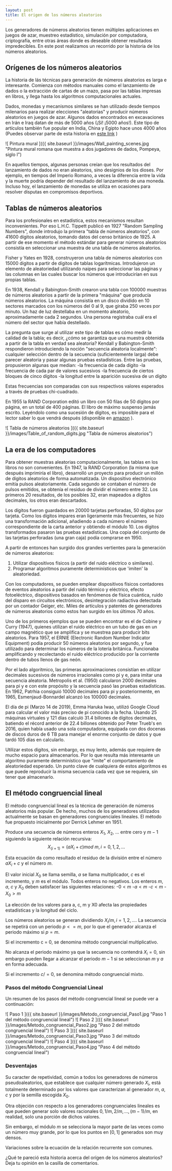 ```yaml
---
layout: post
title: El origen de los números aleatorios 
---
```


Los generadores de números aleatorios tienen múltiples aplicaciones en juegos de azar, muestreo estadístico, simulación por computadora, criptografía, entre otras áreas donde es deseable obtener resultados impredecibles. En este post realizamos un recorrido por la historia de los números aleatorios. 

## Orígenes de los números aleatorios

La historia de lás técnicas para generación de números aleatorios es larga e interesante. Comienza con métodos manuales como el lanzamiento de dados o la extracción de cartas de un mazo, pasa por las tablas impresas en libros, y llega hasta los algoritmos computacionales actuales.

Dados, monedas y mecanismos similares se han utilizado desde tiempos milenarios para realizar elecciones "aleatorias" y producir números aleatorios en juegos de azar. Algunos dados encontrados en excavaciones en Irán e Iraq datan de más de 5000 años (¡Sí! ¡5000 años!). Este tipo de artículos también fue popular en India, China y Egipto hace unos 4000 años (Puedes observar parte de esta historia en [este link](https://en.wikipedia.org/wiki/Dice) )

![ Pintura mural ]({{ site.baseurl }}/images/Wall_painting_scenes.jpg "Pintura mural romana que muestra a dos jugadores de dados, Pompeya, siglo I")

En aquellos tiempos, algunas personas creían que los resultados del lanzamiento de dados no eran aleatorios, sino designios de los dioses. Por ejemplo, en tiempos del Imperio Romano, a veces la diferencia entre la vida y la muerte podría depender del resultado del lanzamiento de una moneda. Incluso hoy, el lanzamiento de monedas se utiliza en ocasiones para resolver disputas en compromisos deportivos.

## Tablas de números aleatorios

Para los profesionales en estadística, estos mecanismos resultan inconvenientes. Por eso L.H.C. Tippett publicó en 1927 "Random Sampling Numbers", donde introdujo la primera "tabla de números aleatorios", con 41600 dígitos aleatorios, tomando datos del censo británico de 1925. A partir de ese momento el método estándar para generar números aleatorios consistía en seleccionar una muestra de una tabla de números aleatorios.

Fisher y Yates en 1928, construyeron una tabla de números aleatorios con 15000 digitos a partir de dígitos de tablas logarítmicas. Introdujeron un elemento de aleatoriedad utilizando naipes para seleccionar las páginas y las columnas en las cuales buscar los números que introducirían en sus propias tablas.

En 1938, Kendall y Babington-Smith crearon una tabla con 100000 muestras de números aleatorios a partir de la primera "máquina" que producía números aleatorios. La máquina consistía en un disco dividido en 10 sectores marcados con los números del 0 al 9, que giraba 250 veces por minuto. Un haz de luz destellaba en un momento aleatorio, aproximadamente cada 2 segundos. Una persona registraba cuál era el número del sector que había destellado.

La pregunta que surge al utilizar este tipo de tablas es cómo medir la calidad de la tabla; es decir, ¿cómo se garantiza que una muestra obtenida a partir de la tabla en verdad sea aleatoria? Kendall y Babington-Smith respondieron introduciendo la noción "secuencia aleatoria localmente": cualquier selección dentro de la secuencia (suficientemente larga) debe parecer aleatoria y pasar algunas pruebas estadísticas. Entre las pruebas, propusieron algunas que median:
-la frecuencia de cada dígito
-la frecuencia de cada par de valores sucesivos
-la frecuencia de ciertos bloques de cinco dígitos
-la longitud entre la aparición sucesiva de un dígito

Estas frecuencias son comparadas con sus respectivos valores esperados a través de pruebas chi-cuadrado. 

En 1955 la RAND Corporation editó un libro con 50 filas de 50 dígitos por página, en un total de 400 páginas. El libro de máximo suspenso jamás escrito. Leyéndolo como una sucesión de dígitos, es imposible para el lector saber lo que vendrá después (disponible en [amazon](https://www.amazon.com/-/es/RAND-Corporation/dp/0833030477/ref=sr_1_1?__mk_es_US=%C3%85M%C3%85%C5%BD%C3%95%C3%91&dchild=1&keywords=Million+Random+Digits+With+100%2C+000+Normal+Deviates&qid=1600380410&sr=8-1) ).

![ Tabla de números aleatorios ]({{ site.baseurl }}/images/Table_of_random_digits.jpg "Tabla de números aleatorios")

## La era de los computadores

Para obtener muestras aleatorias computacionalmente, las tablas en los libros no son convenientes. En 1947, la RAND Corporation (la misma que después imprimiría el libro), desarrolló un proyecto para producir un millón de dígitos aleatorios de forma automatizada. Un dispositivo electrónico emitía pulsos aleatoriamente. Cada segundo se contaban el número de pulsos emitidos, se obtenía el residuo de dividir el número entre 32. Los primeros 20 resultados, de los posibles 32, eran mapeados a dígitos decimales, los otros eran descartados. 

Los dígitos fueron guardados en 20000 tarjetas perforadas, 50 dígitos por tarjeta. Como los dígitos impares eran ligeramente más frecuentes, se hizo una transformación adicional, añadiendo a cada número el número correspondiente de la carta anterior y obtiendo el módulo 10. Los dígitos transformados pasaron las pruebas estadísticas. Una copia del conjunto de las tarjetas perforadas (una gran caja) podía comprarse en 1950.

A partir de entonces han surgido dos grandes vertientes para la generación de números aleatorios:
1. Utilizar dispositivos físicos (a partir del ruido eléctrico o similares).
2. Programar algoritmos puramente determinísticos que 'imiten' la aleatoriedad.

Con los computadores, se pueden emplear dispositivos físicos contadores de eventos aleatorios a partir del ruido térmico y eléctrico, efecto fotoeléctrico, dispositivos basados en fenómenos de física cuántica, ruido del disparo en circuitos electrónicos, desintegración radiactiva detectada por un contador Geiger, etc. Miles de artículos y patentes de generadores de números aleatorios como estos han surgido en los últimos 70 años.

Uno de los primeros ejemplos que se pueden encontrar es el de Cobine y Curry (1947), quienes utilizan el ruido eléctrico en un tubo de gas en un campo magnético que se amplifica y se muestrea para producir bits aleatorios. Para 1957, el ERNIE (Electronic Random Number Indicator Equipment) podía producir 50 números aleatorios por segundo, y fue utilizado para determinar los números de la lotería británica. Funcionaba amplificando y recolectando el ruido eléctrico producido por la corriente dentro de tubos llenos de gas neón.

Por el lado algoritmico, las primeras aproximaciones consistían en utilizar decimales sucesivos de números irracionales como pi y e, para imitar una secuencia aleatoria. Metropolis et al. (1950) calcularon 2000 decimales para pi y e con este propósito y la secuencia pasó las pruebas estadísticas. En 1962, Patrhia consiguió 10000 decimales para pi y posteriormente, en 1965, Esmenjaud-Bonnardel alcanzó los 100000 decimales. 

El día de pi (Marzo 14 de 2019), Emma Haruka Iwao, utilizó Google Cloud para calcular el valor más preciso de pi conocido a la fecha. Usando 25 máquinas virtuales y 121 días calculó 31.4 billones de dígitos decimales, batiendo el récord anterior de 22.4 billones obtenido por Peter Trueb's en 2016, quien había usado una sola computadora, equipada con dos docenas de discos duros de 6 TB para manejar el enorme conjunto de datos y que tardó 105 días en calcularlo.

Utilizar estos dígitos, sin embargo, es muy lento, además que requiere de mucho espacio para almacenarlos. Por lo que resulta más interesante un algoritmo puramente determinístico que "imite" el comportamiento de aleatoriedad esperado. Un punto clave  de cualquiera de estos algoritmos es que puede reproducir la misma secuencia cada vez que se requiera, sin tener que almacenarlo. 

## El método congruencial lineal 

El método congruencial lineal es la técnica de generación de números aleatorios más popular. De hecho, muchos de los generadores utilizados actualmente se basan en generadores congruenciales lineales. El método fue propuesto inicialmente por Derrick Lehmer en 1951.

Produce una secuencia de números enteros $X_1$, $X_2$, ... entre cero y $m-1$ siguiendo la siguiente relación recursiva:
$$X_(i+1)=(aX_i+ c) mod ~ m, i=0,1,2,...$$

Esta ecuación da como resultado el residuo de la división entre el número $aX_i + c$ y el número $m$.

El valor inicial $X_0$ se llama semilla, $a$ se llama multiplicador, $c$ es el incremento, y $m$ es el módulo. Todos enteros no negativos. Los enteros $m$, $a$, $c$ y $X_0$ deben satisfacer las siguientes relaciones:
-$0<m$
-$a<m$
-$c<m$
-$X_0>m$

La elección de los valores para a, c, m y X0 afecta las propiedades estadísticas y la longitud del ciclo.

Los números aleatorios se generan dividiendo $X_i/m, i=1,2,...$. La secuencia se repetirá con un periodo $p<=m$, por lo que el generador alcanza el periodo máximo si $p=m$.

Si el incremento c = 0, se denomina método congruencial multiplicativo.

No alcanza el periodo máximo ya que la secuencia no contendrá $X_i = 0$, sin embargo pueden llegar a alcanzar el periodo $m-1$ si se seleccionan $m$ y $a$ en forma adecuada.

Si el incremento $c /= 0$, se denomina método congruencial mixto.

### Pasos del método Congruencial Lineal

Un resumen de los pasos del método congruencial lineal se puede ver a continuación:

![ Paso 1 ]({{ site.baseurl }}/images/Metodo_congruencial_Paso1.jpg "Paso 1 del método congruencial lineal")
![ Paso 2 ]({{ site.baseurl }}/images/Metodo_congruencial_Paso2.jpg "Paso 2 del método congruencial lineal")
![ Paso 3 ]({{ site.baseurl }}/images/Metodo_congruencial_Paso3.jpg "Paso 3 del método congruencial lineal")
![ Paso 4 ]({{ site.baseurl }}/images/Metodo_congruencial_Paso4.jpg "Paso 4 del método congruencial lineal")

### Desventajas

Su caracter de repetividad, común a todos los generadores de números pseudoaleatorios, que establece que cualquier número generado $X_i$, está totalmente determinado por los valores que caracterizan al generador $m$, $a$, $c$ y por la semilla escogida $X_0$.

Otra objeción con respecto a los generadores congruenciales lineales es que pueden generar solo valores racionales $0, 1/m, 2/m, ... ,(m-1)/m$, en realidad, solo una porción de dichos valores.

Sin embargo, el módulo $m$ se selecciona la mayor parte de las veces como un número muy grande, por lo que los puntos en $[0,1]$ generados son muy densos.

Variaciones sobre la ecuación de la relación recurrente son comunes.

¿Qué te pareció esta historia acerca del orígen de los números aleatorios? Deja tu opinión en la casilla de comentarios.